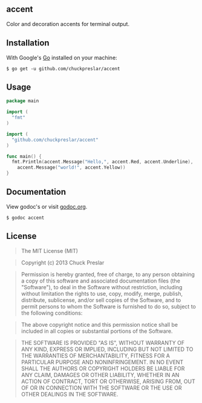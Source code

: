 accent
--------

Color and decoration accents for terminal output.

## Installation

With Google's [Go](http://www.golang.org) installed on your machine:

    $ go get -u github.com/chuckpreslar/accent

## Usage

```go
package main

import (
  "fmt"
)

import (
  "github.com/chuckpreslar/accent"
)

func main() {
  fmt.Println(accent.Message("Hello,", accent.Red, accent.Underline),
    accent.Message("world!", accent.Yellow))
}
```

## Documentation

View godoc's or visit [godoc.org](http://godoc.org/github.com/chuckpreslar/accent).

    $ godoc accent
    
## License

> The MIT License (MIT)

> Copyright (c) 2013 Chuck Preslar

> Permission is hereby granted, free of charge, to any person obtaining a copy
> of this software and associated documentation files (the "Software"), to deal
> in the Software without restriction, including without limitation the rights
> to use, copy, modify, merge, publish, distribute, sublicense, and/or sell
> copies of the Software, and to permit persons to whom the Software is
> furnished to do so, subject to the following conditions:

> The above copyright notice and this permission notice shall be included in
> all copies or substantial portions of the Software.

> THE SOFTWARE IS PROVIDED "AS IS", WITHOUT WARRANTY OF ANY KIND, EXPRESS OR
> IMPLIED, INCLUDING BUT NOT LIMITED TO THE WARRANTIES OF MERCHANTABILITY,
> FITNESS FOR A PARTICULAR PURPOSE AND NONINFRINGEMENT. IN NO EVENT SHALL THE
> AUTHORS OR COPYRIGHT HOLDERS BE LIABLE FOR ANY CLAIM, DAMAGES OR OTHER
> LIABILITY, WHETHER IN AN ACTION OF CONTRACT, TORT OR OTHERWISE, ARISING FROM,
> OUT OF OR IN CONNECTION WITH THE SOFTWARE OR THE USE OR OTHER DEALINGS IN
> THE SOFTWARE.
